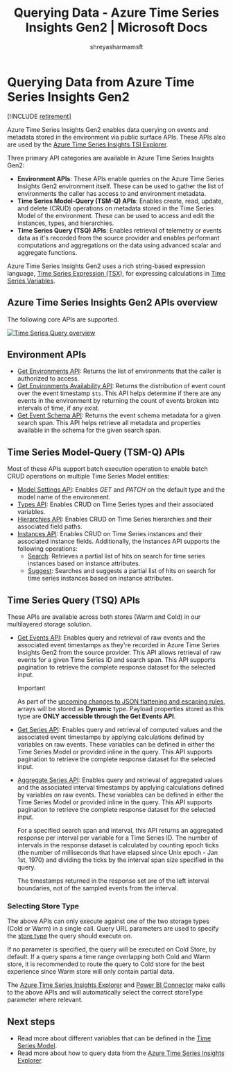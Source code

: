 ﻿---
title: 'Querying Data - Azure Time Series Insights Gen2 | Microsoft Docs'
description: Data querying concepts and REST API overview in Azure Time Series Insights Gen2.
author: shreyasharmamsft
ms.author: shresha
manager: cnovak
ms.reviewer: orspodek
ms.workload: big-data
ms.service: time-series-insights
services: time-series-insights
ms.topic: conceptual
ms.date: 01/22/2021
ms.custom: seodec18
---

# Querying Data from Azure Time Series Insights Gen2

[!INCLUDE [retirement](../../includes/tsi-retirement.md)]

Azure Time Series Insights Gen2 enables data querying on events and metadata stored in the environment via public surface APIs. These APIs also are used by the [Azure Time Series Insights TSI Explorer](./concepts-ux-panels.md).

Three primary API categories are available in Azure Time Series Insights Gen2:

* **Environment APIs**: These APIs enable queries on the Azure Time Series Insights Gen2 environment itself. These can be used to gather the list of environments the caller has access to and environment metadata.
* **Time Series Model-Query (TSM-Q) APIs**: Enables create, read, update, and delete (CRUD) operations on metadata stored in the Time Series Model of the environment. These can be used to access and edit the instances, types, and hierarchies.
* **Time Series Query (TSQ) APIs**: Enables retrieval of telemetry or events data as it's recorded from the source provider and enables performant computations and aggregations on the data using advanced scalar and aggregate functions.

Azure Time Series Insights Gen2 uses a rich string-based expression language, [Time Series Expression (TSX)](/rest/api/time-series-insights/reference-time-series-expression-syntax), for expressing calculations in [Time Series Variables](./concepts-variables.md).

## Azure Time Series Insights Gen2 APIs overview

The following core APIs are supported.

[![Time Series Query overview](media/v2-update-tsq/tsq.png)](media/v2-update-tsq/tsq.png#lightbox)

## Environment APIs

* [Get Environments API](/rest/api/time-series-insights/management(gen1/gen2)/accesspolicies/listbyenvironment): Returns the list of environments that the caller is authorized to access.
* [Get Environments Availability API](/rest/api/time-series-insights/dataaccessgen2/query/getavailability): Returns the distribution of event count over the event timestamp `$ts`. This API helps determine if there are any events in the environment by returning the count of events broken into intervals of time, if any exist.
* [Get Event Schema API](/rest/api/time-series-insights/dataaccessgen2/query/geteventschema): Returns the event schema metadata for a given search span. This API helps retrieve all metadata and properties available in the schema for the given search span.

## Time Series Model-Query (TSM-Q) APIs

Most of these APIs support batch execution operation to enable batch CRUD operations on multiple Time Series Model entities:

* [Model Settings API](/rest/api/time-series-insights/reference-model-apis): Enables *GET* and *PATCH* on the default type and the model name of the environment.
* [Types API](/rest/api/time-series-insights/reference-model-apis#types-api): Enables CRUD on Time Series types and their associated variables.
* [Hierarchies API](/rest/api/time-series-insights/reference-model-apis#hierarchies-api): Enables CRUD on Time Series hierarchies and their associated field paths.
* [Instances API](/rest/api/time-series-insights/reference-model-apis#instances-api): Enables CRUD on Time Series instances and their associated instance fields. Additionally, the Instances API supports the following operations:
  * [Search](/rest/api/time-series-insights/dataaccessgen2/timeseriesinstances/search): Retrieves a partial list of hits on search for time series instances based on instance attributes.
  * [Suggest](/rest/api/time-series-insights/dataaccessgen2/timeseriesinstances/suggest): Searches and suggests a partial list of hits on search for time series instances based on instance attributes.

## Time Series Query (TSQ) APIs

These APIs are available across both stores (Warm and Cold) in our multilayered storage solution.

* [Get Events API](/rest/api/time-series-insights/dataaccessgen2/query/execute#getevents): Enables query and retrieval of raw events and the associated event timestamps as they're recorded in Azure Time Series Insights Gen2 from the source provider. This API allows retrieval of raw events for a given Time Series ID and search span. This API supports pagination to retrieve the complete response dataset for the selected input.

  > [!IMPORTANT]
  > As part of the [upcoming changes to JSON flattening and escaping rules](./ingestion-rules-update.md), arrays will be stored as **Dynamic** type. Payload properties stored as this type are **ONLY accessible through the Get Events API**.

* [Get Series API](/rest/api/time-series-insights/dataaccessgen2/query/execute#getseries): Enables query and retrieval of computed values and the associated event timestamps by applying calculations defined by variables on raw events. These variables can be defined in either the Time Series Model or provided inline in the query. This API supports pagination to retrieve the complete response dataset for the selected input.

* [Aggregate Series API](/rest/api/time-series-insights/dataaccessgen2/query/execute#aggregateseries): Enables query and retrieval of aggregated values and the associated interval timestamps by applying calculations defined by variables on raw events. These variables can be defined in either the Time Series Model or provided inline in the query. This API supports pagination to retrieve the complete response dataset for the selected input.

  For a specified search span and interval, this API returns an aggregated response per interval per variable for a Time Series ID. The number of intervals in the response dataset is calculated by counting epoch ticks (the number of milliseconds that have elapsed since Unix epoch - Jan 1st, 1970) and dividing the ticks by the interval span size specified in the query.

  The timestamps returned in the response set are of the left interval boundaries, not of the sampled events from the interval.


### Selecting Store Type

The above APIs can only execute against one of the two storage types (Cold or Warm) in a single call. Query URL parameters are used to specify the [store type](/rest/api/time-series-insights/dataaccessgen2/query/execute#uri-parameters) the query should execute on.

If no parameter is specified, the query will be executed on Cold Store, by default. If a query spans a time range overlapping both Cold and Warm store, it is recommended to route the query to Cold store for the best experience since Warm store will only contain partial data.

The [Azure Time Series Insights Explorer](./concepts-ux-panels.md) and [Power BI Connector](./how-to-connect-power-bi.md) make calls to the above APIs and will automatically select the correct storeType parameter where relevant.


## Next steps

* Read more about different variables that can be defined in the [Time Series Model](./concepts-model-overview.md).
* Read more about how to query data from the [Azure Time Series Insights Explorer](./concepts-ux-panels.md).

